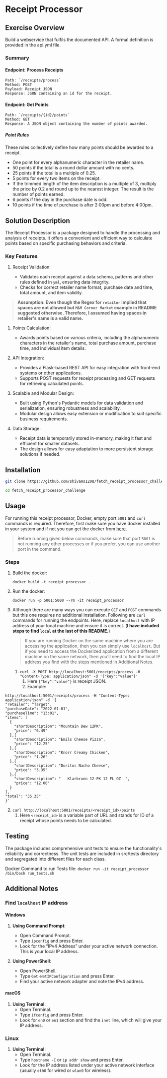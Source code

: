 # Receipt Processor

## Exercise Overview

Build a webservice that fulfils the documented API. A formal definition is provided in the api.yml file.

### Summary

#### Endpoint: Process Receipts
```
Path: `/receipts/process`
Method: POST
Payload: Receipt JSON
Response: JSON containing an id for the receipt.
```

#### Endpoint: Get Points
```
Path: `/receipts/{id}/points`
Method: GET
Response: A JSON object containing the number of points awarded.
```

##### Point Rules

These rules collectively define how many points should be awarded to a receipt.

* One point for every alphanumeric character in the retailer name.
* 50 points if the total is a round dollar amount with no cents.
* 25 points if the total is a multiple of 0.25.
* 5 points for every two items on the receipt.
* If the trimmed length of the item description is a multiple of 3, multiply the price by 0.2 and round up to the nearest integer. The result is the number of points earned.
* 6 points if the day in the purchase date is odd.
* 10 points if the time of purchase is after 2:00pm and before 4:00pm.

## Solution Description

The Receipt Processor is a package designed to handle the processing and analysis of receipts. It offers a convenient and efficient way to calculate points based on specific purchasing behaviors and criteria.

### Key Features

1. Receipt Validation:

   * Validates each receipt against a data schema, patterns and other rules defined in `yml`, ensuring data integrity.
   * Checks for correct retailer name format, purchase date and time, total amount, and item validity.
  > **Assumption: Even though the Regex for `retailer` implied that spaces are not allowed but `M&M Corner Market` example in README suggested otherwise. Therefore, I assumed having spaces in retailer's name is a valid name.**
  
1. Points Calculation:
   * Awards points based on various criteria, including the alphanumeric characters in the retailer's name, total purchase amount, purchase time, and individual item details.

2. API Integration:
   * Provides a Flask-based REST API for easy integration with front-end systems or other applications.
   * Supports POST requests for receipt processing and GET requests for retrieving calculated points. 
  
3. Scalable and Modular Design:
   * Built using Python's Pydantic models for data validation and serialization, ensuring robustness and scalability.
   * Modular design allows easy extension or modification to suit specific business requirements.
  
4. Data Storage:
   * Receipt data is temporarily stored in-memory, making it fast and efficient for smaller datasets.
   * The design allows for easy adaptation to more persistent storage solutions if needed.

## Installation
```bash
git clone https://github.com/shivams1208/fetch_receipt_processor_challenge.git

cd fetch_receipt_processor_challenge
```

## Usage
For running this receipt processor, Docker, empty port `5001` and `curl` commands is required. Therefore, first make sure you have docker installed in your system and if not you can get the docker from [here](https://docs.docker.com/get-docker/).

> Before running given below commands, make sure that port `5001` is not running any other processes or if you prefer, you can use another port in the command.

### Steps
1. Build the docker:

   `docker build -t receipt_processor .`
2. Run the docker:

   `docker run -p 5001:5000 --rm -it receipt_processor`
3. Although there are many ways you can execute `GET` and `POST` commands but this one requires no additional installation. 
Following are `curl` commands for running the endpoints. Here, replace `localhost` with IP address of your local machine and ensure it is correct.  (**I have included steps to find `local` at the last of this README.**)

   > If you are running Docker on the same machine where you are accessing the application, then you can simply use `localhost`.
   But if you need to access the Dockerized application from a different machine on the same network, then you'll need to find the local IP address you find with the steps mentioned in Additional Notes.


   1. `curl -X POST http://localhost:5001/receipts/process -H "Content-Type: application/json" -d '{"key":"value"}'`
      1. Here `{"key":"value"}` is receipt JSON.
      2. Example:
  ```
http://localhost:5001/receipts/process -H "Content-Type: application/json" -d '{
  "retailer": "Target",
  "purchaseDate": "2022-01-01",
  "purchaseTime": "13:01",
  "items": [
    {
      "shortDescription": "Mountain Dew 12PK",
      "price": "6.49"
    },{
      "shortDescription": "Emils Cheese Pizza",
      "price": "12.25"
    },{
      "shortDescription": "Knorr Creamy Chicken",
      "price": "1.26"
    },{
      "shortDescription": "Doritos Nacho Cheese",
      "price": "3.35"
    },{
      "shortDescription": "   Klarbrunn 12-PK 12 FL OZ  ",
      "price": "12.00"
    }
  ],
  "total": "35.35"
}'
```
   2. `curl http://localhost:5001/receipts/<receipt_id>/points`
      1. Here `<receipt_id>` is a variable part of URL and stands for ID of a receipt whose points needs to be calculated.


## Testing

The package includes comprehensive unit tests to ensure the functionality's reliability and correctness. The unit tests are included in src/tests directory and segregated into different files for each class.

Docker Command to run Tests file:
`docker run -it receipt_processor /bin/bash run_tests.sh`

## Additional Notes

### Find `localhost` IP address

#### Windows

1. **Using Command Prompt**:
   - Open Command Prompt.
   - Type `ipconfig` and press Enter.
   - Look for the “IPv4 Address” under your active network connection. This is your local IP address.

2. **Using PowerShell**:
   - Open PowerShell.
   - Type `Get-NetIPConfiguration` and press Enter.
   - Find your active network adapter and note the IPv4 address.

#### macOS

1. **Using Terminal**:
   - Open Terminal.
   - Type `ifconfig` and press Enter.
   - Look for `en0` or `en1` section and find the `inet` line, which will give your IP address.

### Linux

1. **Using Terminal**:
   - Open Terminal.
   - Type `hostname -I` or `ip addr show` and press Enter.
   - Look for the IP address listed under your active network interface (usually `eth0` for wired or `wlan0` for wireless).
